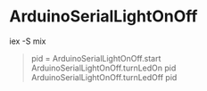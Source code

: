 ArduinoSerialLightOnOff
=======================

iex -S mix

> pid = ArduinoSerialLightOnOff.start
> ArduinoSerialLightOnOff.turnLedOn pid
> ArduinoSerialLightOnOff.turnLedOff pid
